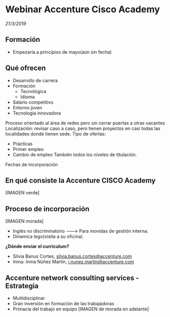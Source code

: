 # Webinar Accenture Cisco Academy
*21/3/2019*


## Formación
  - Empezaría a principios de mayo(aún sin fecha)

## Qué ofrecen
- Desarrollo de carrera
- Formación 
  - Tecnológica
  - Idioma
- Salario competitivo
- Entorno joven
- Tecnología innovadora

Proceso orientado al área de redes pero sin cerrar puertas a otras vacantes
Localización: revisar caso a caso, pero tienen proyectos en casi todas las localidades donde tienen sede. 
Tipo de ofertas:
  - Prácticas
  - Primer empleo
  - Cambio de empleo
También todos los niveles de titulación.

Fechas de incorporación

## En qué consiste la Accenture CISCO Academy
[IMAGEN verde]

## Proceso de incorporación
[IMAGEN morada]
 - Inglés no discriminatorio ---> Para movidas de gestión interna.
 - Dinamica lego(visita a su oficina)
 
 __**¿Dónde enviar el currículum?**__
  - Silvia Banus Cortes, silvia.banus.cortes@accenture.com
  - Inma: Inma Núñez Martín,  i.nunez.martin@accenture.com

## Accenture network consulting services - Estrategia
- Multidisciplinar
- Gran inversión en formación de las trabajadoras
- Primacía del trabajo en equipo
[IMAGEN de morada en adelante]
